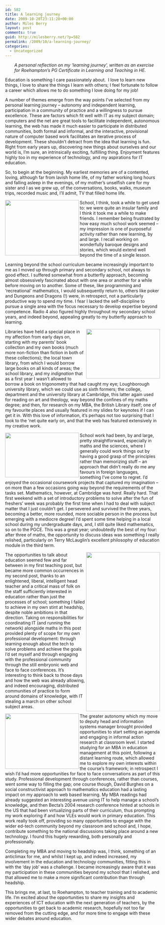```yaml
---
id: 582
title: A learning journey
date: 2009-10-20T23:11:28+00:00
author: Miles Berry
layout: post 
comments: true
guid: http://milesberry.net/?p=582
permalink: /2009/10/a-learning-journey/
categories:
  - Uncategorized
---
```

<p style="padding-left: 30px;">
  <em>A personal reflection on my &#8216;learning journey&#8217;, written as an exercise for Roehampton&#8217;s PG Certificate in Learning and Teaching in HE.</em>
</p>

Education is something I care passionately about.  I love to learn new things, I love to share the things I learn with others; I feel fortunate to follow a career which allows me to do something I love doing for my job!

A number of themes emerge from the way points I&#8217;ve selected from my personal learning journey &#8211; autonomy and independent learning, participation in a community of practice and a willingness to pursue excellence. These are factors which fit well with IT as my subject domain; computers and the net are great tools to facilitate independent, autonomous learning, the web has made it much easier to participate in distributed communities, both formal and informal, and the interactive, provisional nature of computer based work facilitates an iterative process of development. These shouldn&#8217;t detract from the idea that learning is fun. Right from early years up, discovering new things about ourselves and our world is, I&#8217;m sure, an intrinsically exciting, fulfilling thing. Enjoyment features highly too in my experience of technology, and my aspirations for IT education.<!--more-->

So, to begin at the beginning. My earliest memories are of a contented, loving, although far from lavish home life, of my father working long hours and falling asleep in the evenings, of my mother&#8217;s unselfish care for my sister and I as we grew up, of the conversations, books, walks, museum trips, recorded music and, I&#8217;ll admit, TV that filled home life.

[<img class="alignleft" style="border: 0px;" title="(C) eucharisto deo, 2008" alt="" src="http://farm4.static.flickr.com/3131/2695974855_0d873ee772_m.jpg" width="240" height="180" align="left" border="0" />](http://www.flickr.com/photos/eucharisto_deo/2695974855/)School, I think, took a while to get used to: we were quite an insular family and I think it took me a while to make friends. I remember being frustrated by how easy much school work seemed &#8211; my impression is one of purposeful activity rather than new learning, by and large. I recall working on wonderfully baroque designs and stories, which would extend well beyond the time of a single lesson.

Learning beyond the school curriculum became increasingly important to me as I moved up through primary and secondary school, not always to good effect. I suffered somewhat from a butterfly approach, becoming almost obsessively fascinated about with one area or another for a while before moving on to another. Some of these, like programming and ‘recreational&#8217; mathematics, I would subsequently return to, others like poker and Dungeons and Dragons (!) were, in retrospect, not a particularly productive way to spend my time. I fear I lacked the self-discipline to pursue a single area with the focus necessary to develop expertise beyond competence. Radio 4 also figured highly throughout my secondary school years, and indeed beyond, appealing greatly to my butterfly approach to learning.

[<img class="alignright" style="border: 0px;" title="CC by-nc Swamibu" alt="" src="http://farm4.static.flickr.com/3035/2868288357_d30bea71eb_m.jpg" width="240" height="161" align="right" border="0" />](http://www.flickr.com/photos/swamibu/2868288357/)Libraries have held a special place in my affection from early days on, starting with my parents&#8217; book collection and my own books (much more non-fiction than fiction in both of these collections); the local town library, from which I would borrow large books on all kinds of areas; the school library, and my _indignation_ that as a first year I wasn&#8217;t allowed to borrow a book on trigonometry that had caught my eye; Loughborough university library, which we could use as sixth formers; the college, department and the university library at Cambridge, this latter again used for reading on art and theology, way beyond the confines of my maths degree; and then, for research on my MBA, the British Library itself; one of my favourite places and usually featured in my slides for keynotes if I can get it in. With this love of information, it&#8217;s perhaps not too surprising that I took to the ‘net quite early on, and that the web has featured extensively in my creative work.

[<img class="alignleft" style="border: 0px;" title="CC by-nc-sa Yersinia" alt="" src="http://farm1.static.flickr.com/147/378293963_9d2c2c6d26_m.jpg" width="240" height="145" align="left" border="0" />](http://www.flickr.com/photos/yersinia/378293963/)School work had been, by and large, pretty straightforward, especially in maths and the sciences, where I generally could work things out by having a good grasp of the principles rather than memorizing stuff &#8211; an approach that didn&#8217;t really do me any favours in foreign languages, something I&#8217;ve come to regret. I&#8217;d _enjoyed_ the occasional coursework projects that captured my imagination &#8211; on more than a few occasions going way beyond the requirements of the tasks set. Mathematics, however, at Cambridge was _hard_. Really hard. That first weekend with a set of introductory problems to solve after the fun of freshers&#8217; week was probably the first time when I had to deal with subject matter that I just couldn&#8217;t get. I persevered and survived the three years, becoming a better, more rounded, more sociable person in the process but emerging with a mediocre degree! I&#8217;d spent some time helping in a local school during my undergraduate days, and, I still quite liked mathematics, so on to the PGCE. This was a great year; undoubtedly the best of my four: after three of maths, the opportunity to discuss ideas was something I really relished, particularly on Terry McLauglin&#8217;s excellent philosophy of education module in the third term.

<img class="alignright" title="CC by-sa Dave Coker" alt="" src="http://upload.wikimedia.org/wikipedia/commons/b/bb/Christ_Church_Cathedral_School_-_geograph.org.uk_-_792607.jpg" width="240px" height="517" align="right" />The opportunities to talk about education seemed few and far between in my first teaching post, but became more common occurrences in my second post, thanks to an enlightened, liberal, intelligent head teacher and a critical mass of folk on the staff sufficiently interested in education rather than just the processes of school; something I failed to achieve in my own stint at headship, despite noble ambitions in that direction. Taking on responsibilities for coordinating IT (and running the network) alongside maths in this post provided plenty of scope for my own professional development: through learning enough about the tech to solve problems and achieve the goals I&#8217;d set myself and through engaging with the professional community through the still embryonic web and face to face conferences. It&#8217;s interesting to think back to those days and how the web was already allowing, and indeed encouraging, distributed communities of practice to form around domains of knowledge, with IT stealing a march on other school subject areas.

<img class="alignleft" alt="" src="http://farm1.static.flickr.com/39/87773655_08ef5b760b_m.jpg" width="240" height="180" align="left" />The greater autonomy which my move to deputy head and information systems manager brought provided opportunities to start setting an agenda and engaging in informal action research at classroom level. I started studying for an MBA in education management at this point, following a distant learning route, which allowed me to explore my own interests within the course&#8217;s framework; in retrospect I wish I&#8217;d had more opportunities for face to face conversations as part of this study. Professional development through conferences, rather than courses, went some way to filling the gap; one course though, David Burghes on a social constructivist approach to mathematics education had a lasting impact on my approach to web based learning. My MBA readings had already suggested an interesting avenue using IT to help manage a school&#8217;s knowledge, and then Becta&#8217;s 2004 research conference hinted at schools in the US that had been virtualizing parts of their curriculum, thus prompting my work exploring if and how VLEs would work in primary education. This work really took off, providing so many opportunities to engage with the wider ed-tech community beyond my classroom and school and, I hope, contribute something to the national discussions taking place around a new technology. I found this hugely rewarding, both personally and professionally.

Completing my MBA and moving to headship was, I think, something of an anticlimax for me, and whilst I kept up, and indeed increased, my involvement in the education and technology communities, fitting this in with the ‘day job&#8217; was a challenge. I became increasingly aware that it was my participation in these communities beyond my school that I relished, and that allowed me to make a more significant contribution than through headship.

This brings me, at last, to Roehampton, to teacher training and to academic life. I&#8217;m excited about the opportunities to share my insights and experiences of ICT education with the next generation of teachers, by the opportunities to get back to academic research, hopefully not too far removed from the cutting edge, and for more time to engage with these wider debates around education.
